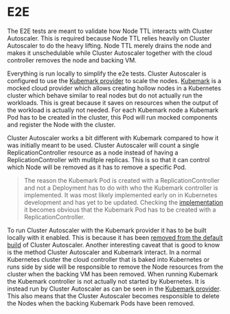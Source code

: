 # E2E

The E2E tests are meant to validate how Node TTL interacts with Cluster Autoscaler. This is required because Node TTL relies heavily on Cluster Autoscaler to do the heavy lifting. Node TTL merely drains the node and makes it unschedulable while Cluster Autoscaler together with the cloud controller removes the node and backing VM.

Everything is run locally to simplify the e2e tests. Cluster Autoscaler is configured to use the [Kubemark provider](https://github.com/kubernetes/autoscaler/blob/master/cluster-autoscaler/proposals/kubemark_integration.md) to scale the nodes. [Kubemark](https://github.com/kubernetes/kubernetes/blob/master/test/kubemark/pre-existing/README.md) is a mocked cloud provider which allows creating hollow nodes in a Kubernetes cluster which behave similar to real nodes but do not actually run the workloads. This is great because it saves on resources when the output of the workload is actually not needed. For each Kubemark node a Kubemark Pod has to be created in the cluster, this Pod will run mocked components and register the Node with the cluster.

Cluster Autoscaler works a bit different with Kubemark compared to how it was initially meant to be used. Cluster Autoscaler will count a single ReplicationController resource as a node instead of having a ReplicationController with mulitple replicas. This is so that it can control which Node will be removed as it has to remove a specific Pod.

> The reason the Kubemark Pod is created with a ReplicationController and not a Deployment has to do with who the Kubemark controller is implemented. It was most likely implemented early on in Kubernetes development and has yet to be updated. Checking the [implementation](https://github.com/kubernetes/kubernetes/blob/0b2e54123f233d87c3a132c94d62d0e551bf60ba/pkg/kubemark/controller.go#L151-L158) it becomes obvious that the Kubemark Pod has to be created with a ReplicationController.

To run Cluster Autoscaler with the Kubemark provider it has to be built locally with it enabled. This is because it has been [removed from the default build](https://github.com/kubernetes/autoscaler/pull/1323) of Cluster Autoscaler. Another interesting caveat that is good to know is the method Cluster Autoscaler and Kubemark interact. In a normal Kubernetes cluster the cloud controller that is baked into Kubernetes or runs side by side will be responsible to remove the Node resources from the cluster when the backing VM has been removed. When running Kubemark the Kubemark controller is not actually not started by Kubernetes. It is instead run by Cluster Autoscaler as can be seen in the [Kubemark provider](https://github.com/kubernetes/autoscaler/blob/1a459646fc795825e4df8285e61151bcf9ab22dc/cluster-autoscaler/cloudprovider/kubemark/kubemark_linux.go#L363). This also means that the Cluster Autoscaler becomes responsible to delete the Nodes when the backing Kubemark Pods have been removed.
